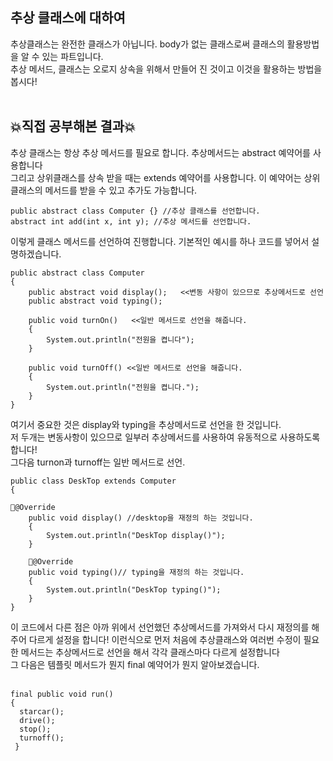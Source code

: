 ## 추상 클래스에 대하여
추상클래스는 완전한 클래스가 아닙니다. body가 없는 클래스로써 클래스의 활용방법을 알 수 있는 파트입니다.<br>
추상 메서드, 클래스는 오로지 상속을 위해서 만들어 진 것이고 이것을 활용하는 방법을 봅시다!<br>
<br>
## 💥직접 공부해본 결과💥
추상 클래스는 항상 추상 메서드를 필요로 합니다. 추상메서드는 abstract 예약어를 사용합니다<br>
그리고 상위클래스를 상속 받을 때는 extends 예약어를 사용합니다. 이 예약어는 상위클래스의 메서드를 받을 수 있고 추가도 가능합니다.

```
public abstract class Computer {} //추상 클래스를 선언합니다.
abstract int add(int x, int y); //추상 메서드를 선언합니다.
```
이렇게 클래스 메서드를 선언하여 진행합니다. 기본적인 예시를 하나 코드를 넣어서 설명하겠습니다.

```
public abstract class Computer 
{
	public abstract void display();   <<변동 사항이 있으므로 추상메서드로 선언
	public abstract void typing();    
	
	public void turnOn()   <<일반 메서드로 선언을 해줍니다.
	{
		System.out.println("전원을 켭니다");
	}
	
	public void turnOff() <<일반 메서드로 선언을 해줍니다.
	{
		System.out.println("전원을 켭니다.");
	}
}
```
여기서 중요한 것은 display와 typing을 추상메서드로 선언을 한 것입니다. <br>
저 두개는 변동사항이 있으므로 일부러 추상메서드를 사용하여 유동적으로 사용하도록 합니다!<br>
그다음 turnon과 turnoff는 일반 메서드로 선언.

```
public class DeskTop extends Computer 
{

📌@Override
	public void display() //desktop을 재정의 하는 것입니다.
	{
		System.out.println("DeskTop display()");
	}

	📌@Override
	public void typing()// typing을 재정의 하는 것입니다.
	{
		System.out.println("DeskTop typing()");
	}
}
```
이 코드에서 다른 점은 아까 위에서 선언했던 추상메서드를 가져와서 다시 재정의를 해주어 다르게 설정을 합니다!
이런식으로 먼저 처음에 추상클래스와 여러번 수정이 필요한 메서드는 추상메서드로 선언을 해서 각각 클래스마다 다르게 설정합니다<br>
그 다음은 템플릿 메서드가 뭔지 final 예약어가 뭔지 알아보겠습니다.
<br>
<br>
```
final public void run()
{
  starcar();
  drive();
  stop();
  turnoff();
 }
